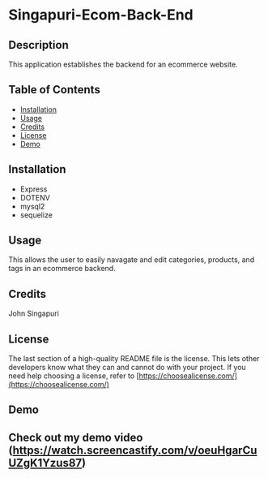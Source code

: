 # Singapuri-Ecom-Back-End

## Description
This application establishes the backend for an ecommerce website. 

## Table of Contents 
- [Installation](#installation)
- [Usage](#usage)
- [Credits](#credits)
- [License](#license)
- [Demo](#Demo)

## Installation
- Express
- DOTENV
- mysql2
- sequelize

## Usage
This allows the user to easily navagate and edit categories, products, and tags in an ecommerce backend. 

## Credits
John Singapuri

## License
The last section of a high-quality README file is the license. This lets other developers know what they can and cannot do with your project. If you need help choosing a license, refer to [https://choosealicense.com/](https://choosealicense.com/)

## Demo 
Check out my demo video (https://watch.screencastify.com/v/oeuHgarCuUZgK1Yzus87)
---